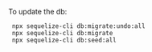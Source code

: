 To update the db:
```
 npx sequelize-cli db:migrate:undo:all
 npx sequelize-cli db:migrate
 npx sequelize-cli db:seed:all
 ```

